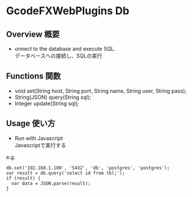 # GcodeFXWebPlugins Db
## Overview 概要
 * onnect to the database and execute SQL.  
 データベースへの接続し、SQLの実行
## Functions 関数
 * void set(String host, String port, String name, String user, String pass);
 * String(JSON) query(String sql);
 * Integer update(String sql);
## Usage 使い方
 * Run with Javascript  
 Javascriptで実行する  
 
 e.g.  
```
db.set('192.168.1.100', '5432', 'db', 'postgres', 'postgres');
var result = db.query('select id from tbl;');
if (result) {
  var data = JSON.parse(result);
}
```
